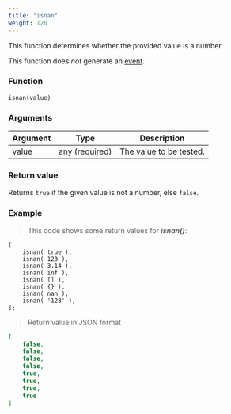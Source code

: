 ```yaml
---
title: "isnan"
weight: 120
---
```


This function determines whether the provided value is a number.

This function does *not* generate an [event](../../overview/events).

### Function

`isnan(value)`

### Arguments

Argument | Type | Description
-------- | ---- | -----------
value | any (required) | The value to be tested.

### Return value

Returns `true` if the given value is not a number, else `false`.

### Example

> This code shows some return values for ***isnan()***:

```thingsdb,json_response
[
    isnan( true ),
    isnan( 123 ),
    isnan( 3.14 ),
    isnan( inf ),
    isnan( [] ),
    isnan( {} ),
    isnan( nan ),
    isnan( '123' ),
];
```

> Return value in JSON format

```json
[
    false,
    false,
    false,
    false,
    true,
    true,
    true,
    true
]
```
